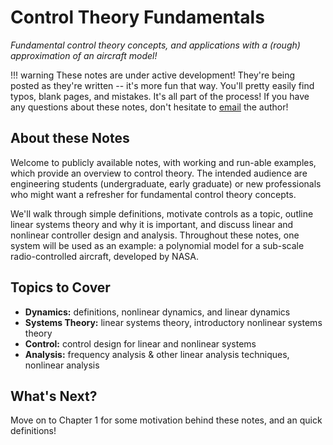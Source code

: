 # Control Theory Fundamentals
_Fundamental control theory concepts, and applications with a (rough) approximation of an aircraft model!_

!!! warning
    These notes are under active development! They're being posted as they're written -- it's more fun that way.
    You'll pretty easily find typos, blank pages, and mistakes. It's all part of the process!
    If you have any questions about these notes, don't hesitate to [email](mailto:jdcarpinelli@gmail.com)
    the author!

## About these Notes
Welcome to publicly available notes, with working and run-able examples, which 
provide an overview to control theory. The intended audience are engineering students 
(undergraduate, early graduate) or new professionals who might want a refresher 
for fundamental control theory concepts. 

We'll walk through simple definitions, motivate controls as a topic, 
outline linear systems theory and why it is important, and 
discuss linear and nonlinear controller design and analysis. 
Throughout these notes, one system will be used as an example: a polynomial 
model for a sub-scale radio-controlled aircraft, developed by NASA. 

## Topics to Cover
* __Dynamics:__ definitions, nonlinear dynamics, and linear dynamics
* __Systems Theory:__ linear systems theory, introductory nonlinear systems theory
* __Control:__ control design for linear and nonlinear systems
* __Analysis:__ frequency analysis & other linear analysis techniques, nonlinear analysis

## What's Next?
Move on to Chapter 1 for some motivation behind these notes, and an quick definitions!